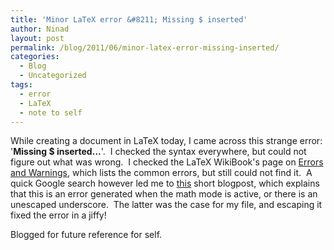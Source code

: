 ```yaml
---
title: 'Minor LaTeX error &#8211; Missing $ inserted'
author: Ninad
layout: post
permalink: /blog/2011/06/minor-latex-error-missing-inserted/
categories:
  - Blog
  - Uncategorized
tags:
  - error
  - LaTeX
  - note to self
---
```

While creating a document in LaTeX today, I came across this strange error: '**Missing $ inserted&#8230;**'.  I checked the syntax everywhere, but could not figure out what was wrong.  I checked the LaTeX WikiBook's page on [Errors and Warnings][1], which lists the common errors, but still could not find it.  A quick Google search however led me to [this](http://randomtech.blogspot.com/2004/11/latex-error-missing-inserted.html) short blogpost, which explains that this is an error generated when the math mode is active, or there is an unescaped underscore.  The latter was the case for my file, and escaping it fixed the error in a jiffy!

Blogged for future reference for self.

 [1]: http://en.wikibooks.org/wiki/LaTeX/Errors_and_Warnings
